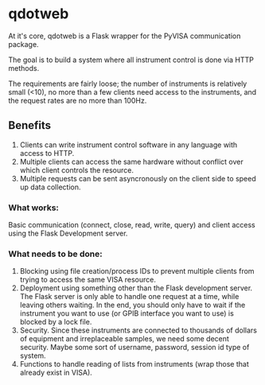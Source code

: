 # qdotweb

At it's core, qdotweb is a Flask wrapper for the PyVISA communication package. 

The goal is to build a system where all instrument control is done via HTTP methods. 

The requirements are fairly loose; the number of instruments is relatively small (<10), no more than a few clients need access to the instruments, and the request rates are no more than 100Hz. 

## Benefits


1. Clients can write instrument control software in any language with access to HTTP. 
2. Multiple clients can access the same hardware without conflict over which client controls the resource.
3. Multiple requests can be sent asyncronously on the client side to speed up data collection. 

### What works:

Basic communication (connect, close, read, write, query) and client access using the Flask Development server.

### What needs to be done:

1. Blocking using file creation/process IDs to prevent multiple clients from trying to access the same VISA resource.
2. Deployment using something other than the Flask development server. The Flask server is only able to handle one request at a time, while leaving others waiting. In the end, you should only have to wait if the instrument you want to use (or GPIB interface you want to use) is blocked by a lock file.
3. Security. Since these instruments are connected to thousands of dollars of equipment and irreplaceable samples, we need some decent security. Maybe some sort of username, password, session id type of system.
4. Functions to handle reading of lists from instruments (wrap those that already exist in VISA). 
